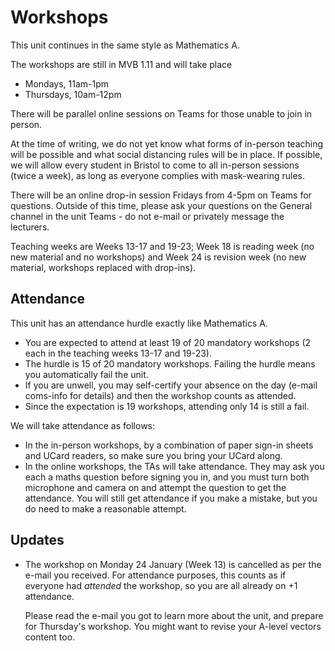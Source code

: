 # Workshops

This unit continues in the same style as Mathematics A.

The workshops are still in MVB 1.11 and will take place

  - Mondays, 11am-1pm
  - Thursdays, 10am-12pm

There will be parallel online sessions on Teams for those unable to join in person.

At the time of writing, we do not yet know what forms of in-person teaching will be possible and what social distancing rules will be in place. If possible, we will allow every student in Bristol to come to all in-person sessions (twice a week), as long as everyone complies with mask-wearing rules.

There will be an online drop-in session Fridays from 4-5pm on Teams for questions. Outside of this time, please ask your questions on the General channel in the unit Teams - do not e-mail or privately message the lecturers.

Teaching weeks are Weeks 13-17 and 19-23; Week 18 is reading week (no new material and no workshops) and Week 24 is revision week (no new material, workshops replaced with drop-ins).

## Attendance

This unit has an attendance hurdle exactly like Mathematics A.

  - You are expected to attend at least 19 of 20 mandatory workshops (2 each in the teaching weeks 13-17 and 19-23). 
  - The hurdle is 15 of 20 mandatory workshops. Failing the hurdle means you automatically fail the unit.
  - If you are unwell, you may self-certify your absence on the day (e-mail coms-info for details) and then the workshop counts as attended.
  - Since the expectation is 19 workshops, attending only 14 is still a fail.

We will take attendance as follows:

  - In the in-person workshops, by a combination of paper sign-in sheets and UCard readers, so make sure you bring your UCard along.
  - In the online workshops, the TAs will take attendance. They may ask you each a maths question before signing you in, and you must turn both microphone and camera on and attempt the question to get the attendance. You will still get attendance if you make a mistake, but you do need to make a reasonable attempt.

## Updates

  - The workshop on Monday 24 January (Week 13) is cancelled as per the e-mail you received. For attendance purposes, this counts as if everyone had _attended_ the workshop, so you are all already on +1 attendance.

    Please read the e-mail you got to learn more about the unit, and prepare for Thursday's workshop. You might want to revise your A-level vectors content too.


